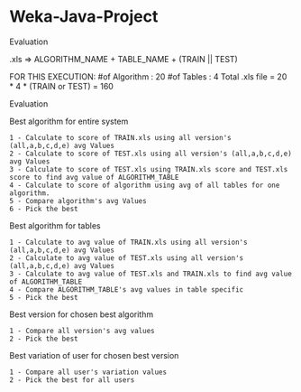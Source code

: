 # Weka-Java-Project
Evaluation 

.xls => ALGORITHM_NAME + TABLE_NAME + (TRAIN || TEST)

FOR THIS EXECUTION:
#of Algorithm : 20
#of Tables : 4
Total .xls file = 20 * 4 * (TRAIN or TEST) = 160


Evaluation 

Best algorithm for entire system 
    
    1 - Calculate to score of TRAIN.xls using all version's (all,a,b,c,d,e) avg Values
    2 - Calculate to score of TEST.xls using all version's (all,a,b,c,d,e) avg Values
    3 - Calculate to score of TEST.xls using TRAIN.xls score and TEST.xls score to find avg value of ALGORITHM_TABLE
    4 - Calculate to score of algorithm using avg of all tables for one algorithm.
    5 - Compare algorithm's avg Values
    6 - Pick the best

Best algorithm for tables

    1 - Calculate to avg value of TRAIN.xls using all version's (all,a,b,c,d,e) avg Values
    2 - Calculate to avg value of TEST.xls using all version's (all,a,b,c,d,e) avg Values
    3 - Calculate to avg value of TEST.xls and TRAIN.xls to find avg value of ALGORITHM_TABLE
    4 - Compare ALGORITHM_TABLE's avg values in table specific 
    5 - Pick the best 

Best version for chosen best algorithm

    1 - Compare all version's avg values
    2 - Pick the best

Best variation of user for chosen best version

    1 - Compare all user's variation values
    2 - Pick the best for all users
 
